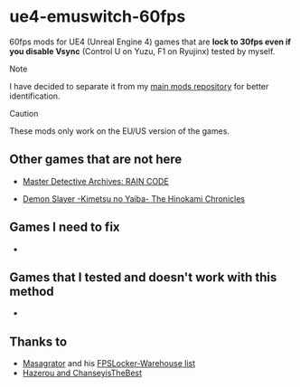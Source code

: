 # ue4-emuswitch-60fps

60fps mods for UE4 (Unreal Engine 4) games that are **lock to 30fps even if you disable Vsync** (Control U on Yuzu, F1 on Ryujinx) tested by myself.

>[!NOTE]
I have decided to separate it from my [main mods repository](https://github.com/StevensND/switch-port-mods) for better identification.

>[!CAUTION]
These mods only work on the EU/US version of the games.

## Other games that are not here

- [Master Detective Archives: RAIN CODE](https://gamebanana.com/mods/465600)

- [Demon Slayer -Kimetsu no Yaiba- The Hinokami Chronicles](https://gamebanana.com/mods/494571)

## Games I need to fix

-

## Games that I tested and doesn't work with this method

- 

## Thanks to

- [Masagrator](https://github.com/masagrator) and his [FPSLocker-Warehouse list](https://github.com/masagrator/FPSLocker-Warehouse)
- [Hazerou and ChanseyisTheBest](https://github.com/ChanseyIsTheBest/NX-60FPS-RES-GFX-Cheats/tree/main) 